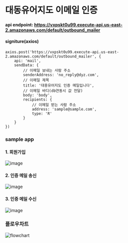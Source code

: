 # 대동유어지도 이메일 인증

#### api endpoint: https://vxpskt0u99.execute-api.us-east-2.amazonaws.com/default/outbound_mailer

#### signiture(axios)

```
axios.post('https://vxpskt0u99.execute-api.us-east-2.amazonaws.com/default/outbound_mailer', {
    api: 'mail',
    sendData: {
        // 이메일 보내는 사람 주소
        senderAddress: 'no_reply@dyz.com',
        // 이메일 제목
        title: '대용유어지도 인증 메일입니다',
        // 이메일 바디(db연동시 값 전달)
        body: 'body',
        recipients: {
            // 이메일 받는 사람 주소
            address: 'sample@sample.com',
            type: 'R'
        }
    }
})
```

### sample app

#### 1. 회원가입

![image](https://user-images.githubusercontent.com/66404645/229785186-e782dc27-277f-40ea-9731-e18622bfe81b.png)

#### 2. 인증 메일 송신

![image](https://user-images.githubusercontent.com/66404645/229785350-457fa4ef-c39e-471d-a216-99a4e4c26fc0.png)

#### 3. 인증 메일 수신

![image](https://user-images.githubusercontent.com/66404645/229785867-3f606656-d914-455a-b21a-cc22b8a36809.png)


### 플로우차트

![flowchart](https://user-images.githubusercontent.com/66404645/229788163-14713f2b-da56-4174-811d-e19a0d6da8f1.png)

